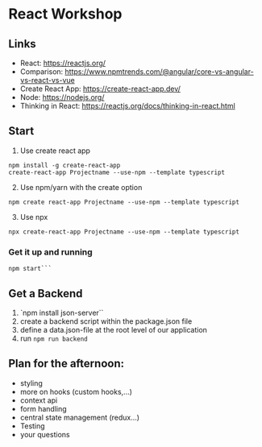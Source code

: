 # React Workshop

## Links

- React: https://reactjs.org/
- Comparison: https://www.npmtrends.com/@angular/core-vs-angular-vs-react-vs-vue
- Create React App: https://create-react-app.dev/
- Node: https://nodejs.org/
- Thinking in React: https://reactjs.org/docs/thinking-in-react.html

## Start

1. Use create react app

```
npm install -g create-react-app
create-react-app Projectname --use-npm --template typescript
```

2. Use npm/yarn with the create option

`npm create react-app Projectname --use-npm --template typescript`

3. Use npx

`npx create-react-app Projectname --use-npm --template typescript`

### Get it up and running

````npm install
npm start```
````

## Get a Backend

1. `npm install json-server``
2. create a backend script within the package.json file
3. define a data.json-file at the root level of our application
4. run `npm run backend`

## Plan for the afternoon:

- styling
- more on hooks (custom hooks,...)
- context api
- form handling
- central state management (redux...)
- Testing
- your questions
